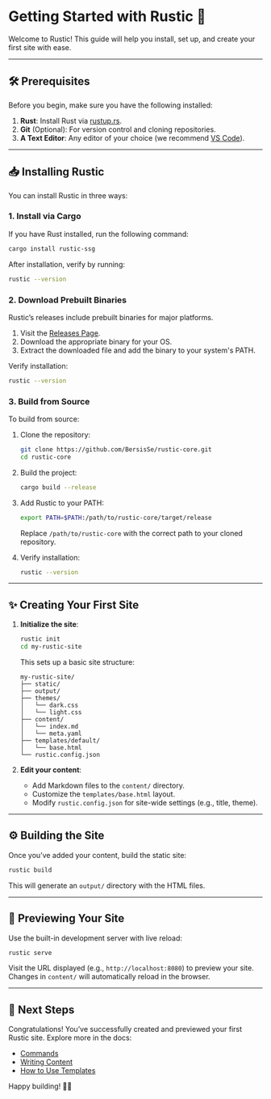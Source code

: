 
# Getting Started with Rustic 🌟

Welcome to Rustic! This guide will help you install, set up, and create your first site with ease.

---

## 🛠️ Prerequisites
Before you begin, make sure you have the following installed:

1. **Rust**: Install Rust via [rustup.rs](https://rustup.rs/).
2. **Git** (Optional): For version control and cloning repositories.
3. **A Text Editor**: Any editor of your choice (we recommend [VS Code](https://code.visualstudio.com/)).

---

## 📥 Installing Rustic

You can install Rustic in three ways:

### 1. Install via Cargo
If you have Rust installed, run the following command:
```bash
cargo install rustic-ssg
```
After installation, verify by running:
```bash
rustic --version
```

### 2. Download Prebuilt Binaries
Rustic’s releases include prebuilt binaries for major platforms.

1. Visit the [Releases Page](https://github.com/BersisSe/rustic-core/releases).
2. Download the appropriate binary for your OS.
3. Extract the downloaded file and add the binary to your system's PATH.

Verify installation:
```bash
rustic --version
```

### 3. Build from Source
To build from source:

1. Clone the repository:
   ```bash
   git clone https://github.com/BersisSe/rustic-core.git
   cd rustic-core
   ```

2. Build the project:
   ```bash
   cargo build --release
   ```

3. Add Rustic to your PATH:
   ```bash
   export PATH=$PATH:/path/to/rustic-core/target/release
   ```
   Replace `/path/to/rustic-core` with the correct path to your cloned repository.

4. Verify installation:
   ```bash
   rustic --version
   ```

---

## ✨ Creating Your First Site

1. **Initialize the site**:
   ```bash
   rustic init
   cd my-rustic-site
   ```
   This sets up a basic site structure:
   ```
   my-rustic-site/
   ├── static/
   ├── output/
   ├── themes/
   │   └── dark.css
   │   └── light.css
   ├── content/
   │   └── index.md
   │   └── meta.yaml
   ├── templates/default/
   │   └── base.html
   └── rustic.config.json
   ```

2. **Edit your content**:
   - Add Markdown files to the `content/` directory.
   - Customize the `templates/base.html` layout.
   - Modify `rustic.config.json` for site-wide settings (e.g., title, theme).

---

## ⚙️ Building the Site

Once you’ve added your content, build the static site:
```bash
rustic build
```
This will generate an `output/` directory with the HTML files.

---

## 👀 Previewing Your Site

Use the built-in development server with live reload:
```bash
rustic serve
```
Visit the URL displayed (e.g., `http://localhost:8080`) to preview your site. Changes in `content/` will automatically reload in the browser.

---

## 🎉 Next Steps

Congratulations! You’ve successfully created and previewed your first Rustic site. Explore more in the docs:

- [Commands](commands.md)
- [Writing Content](writing.md)
- [How to Use Templates](templating.md)

Happy building! 🚀✨
